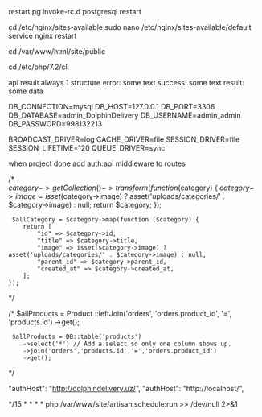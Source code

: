 restart pg
invoke-rc.d postgresql restart

cd /etc/nginx/sites-available
sudo nano /etc/nginx/sites-available/default
service nginx restart

cd /var/www/html/site/public

cd /etc/php/7.2/cli

api result always 1 structure
error: some text
success: some text
result: some data

DB_CONNECTION=mysql
DB_HOST=127.0.0.1
DB_PORT=3306
DB_DATABASE=admin_DolphinDelivery
DB_USERNAME=admin_admin
DB_PASSWORD=998132213

BROADCAST_DRIVER=log
CACHE_DRIVER=file
SESSION_DRIVER=file
SESSION_LIFETIME=120
QUEUE_DRIVER=sync


when project done add auth:api middleware to routes

/*  
    $category->getCollection()->transform(function ($category) {
        $category->image = isset($category->image) ? asset('uploads/categories/' . $category->image) : null;
        return $category;
    }); 

     $allCategory = $category->map(function ($category) {
        return [
            "id" => $category->id,
            "title" => $category->title,
            "image" => isset($category->image) ? asset('uploads/categories/' . $category->image) : null,
            "parent_id" => $category->parent_id,
            "created_at" => $category->created_at,
        ];
    }); 
*/

 /* 
    $allProducts = Product
        ::leftJoin('orders', 'orders.product_id', '=', 'products.id')
        ->get();

     $allProducts = DB::table('products')
        ->select('*') // Add a select so only one column shows up.
        ->join('orders','products.id','=','orders.product_id')
        ->get(); 
*/


"authHost": "http://dolphindelivery.uz/",
"authHost": "http://localhost/",



*/15 * * * * php /var/www/site/artisan schedule:run >> /dev/null 2>&1